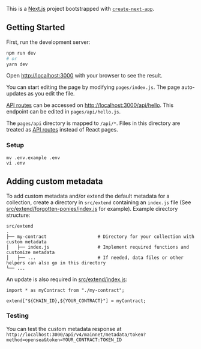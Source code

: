 This is a [Next.js](https://nextjs.org/) project bootstrapped with [`create-next-app`](https://github.com/vercel/next.js/tree/canary/packages/create-next-app).

## Getting Started

First, run the development server:

```bash
npm run dev
# or
yarn dev
```

Open [http://localhost:3000](http://localhost:3000) with your browser to see the result.

You can start editing the page by modifying `pages/index.js`. The page auto-updates as you edit the file.

[API routes](https://nextjs.org/docs/api-routes/introduction) can be accessed on [http://localhost:3000/api/hello](http://localhost:3000/api/hello). This endpoint can be edited in `pages/api/hello.js`.

The `pages/api` directory is mapped to `/api/*`. Files in this directory are treated as [API routes](https://nextjs.org/docs/api-routes/introduction) instead of React pages.

### Setup

```
mv .env.example .env
vi .env
```

## Adding custom metadata

To add custom metadata and/or extend the default metadata for a collection, create a directory in `src/extend` containing an `index.js` file (See [src/extend/forgotten-ponies/index.js](src/extend/forgotten-ponies/index.js) for example). Example directory structure:

```
src/extend
.
├── my-contract                   # Directory for your collection with custom metadata
│   ├── index.js                  # Implement required functions and customize metadata
│   ├── ...                       # If needed, data files or other helpers can also go in this directory
└── ...
```

An update is also required in [src/extend/index.js](src/extend/index.js):

```
import * as myContract from "./my-contract";

extend["${CHAIN_ID},${YOUR_CONTRACT}"] = myContract;
```

### Testing

You can test the custom metadata response at `http://localhost:3000/api/v4/mainnet/metadata/token?method=opensea&token=YOUR_CONTRACT:TOKEN_ID`
